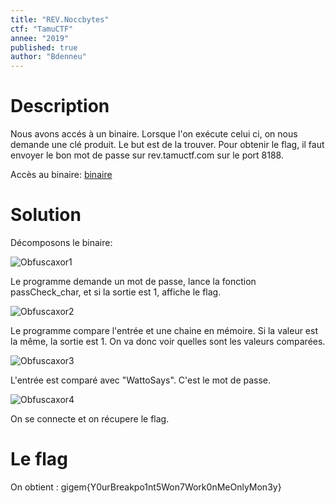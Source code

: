 ```yaml
---
title: "REV.Noccbytes"
ctf: "TamuCTF"
annee: "2019"
published: true
author: "Bdenneu"
---
```

# Description
Nous avons accés à un binaire.
Lorsque l'on exécute celui ci, on nous demande une clé produit. Le but est de la trouver. Pour obtenir le flag, il faut envoyer le bon mot de passe sur rev.tamuctf.com sur le port 8188.

Accès au binaire: [binaire](/writeup-scripts/2018-2019/TamuCTF2019/noccbytes)

# Solution

Décomposons le binaire:

![Obfuscaxor1](/assets/images/TamuCTF2019/tamuctf2019_noccbytes1.png)

Le programme demande un mot de passe, lance la fonction passCheck_char, et si la sortie est 1, affiche le flag.

![Obfuscaxor2](/assets/images/TamuCTF2019/tamuctf2019_noccbytes2.png)

Le programme compare l'entrée et une chaine en mémoire. Si la valeur est la même, la sortie est 1.
On va donc voir quelles sont les valeurs comparées.

![Obfuscaxor3](/assets/images/TamuCTF2019/tamuctf2019_noccbytes3.png)

L'entrée est comparé avec "WattoSays". C'est le mot de passe.

![Obfuscaxor4](/assets/images/TamuCTF2019/tamuctf2019_noccbytes4.png)

On se connecte et on récupere le flag.
 
# Le flag
On obtient : gigem{Y0urBreakpo1nt5Won7Work0nMeOnlyMon3y}
